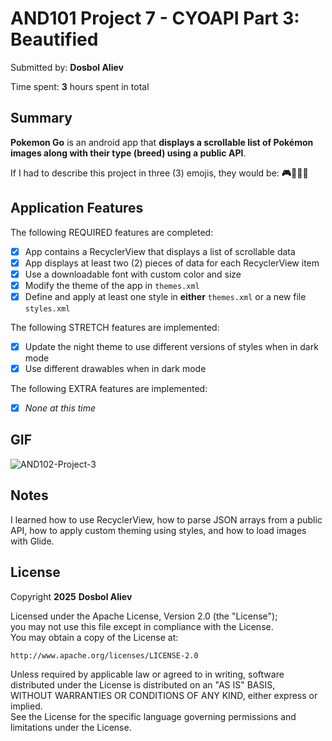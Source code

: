 # AND101 Project 7 - CYOAPI Part 3: Beautified

Submitted by: **Dosbol Aliev**

Time spent: **3** hours spent in total

## Summary

**Pokemon Go** is an android app that **displays a scrollable list of Pokémon images along with their type (breed) using a public API**.

If I had to describe this project in three (3) emojis, they would be: **🎮🐱‍👓📱**

## Application Features

The following REQUIRED features are completed:

- [x] App contains a RecyclerView that displays a list of scrollable data  
- [x] App displays at least two (2) pieces of data for each RecyclerView item  
- [x] Use a downloadable font with custom color and size  
- [x] Modify the theme of the app in `themes.xml`  
- [x] Define and apply at least one style in **either** `themes.xml` or a new file `styles.xml`  

The following STRETCH features are implemented:

- [X] Update the night theme to use different versions of styles when in dark mode  
- [X] Use different drawables when in dark mode  

The following EXTRA features are implemented:

- [X] _None at this time_

## GIF
![AND102-Project-3](https://github.com/user-attachments/assets/348ad5a9-37fb-43a0-81f0-0f005d113d2a)

## Notes

I learned how to use RecyclerView, how to parse JSON arrays from a public API, how to apply custom theming using styles, and how to load images with Glide.

## License

Copyright **2025** **Dosbol Aliev**

Licensed under the Apache License, Version 2.0 (the "License");  
you may not use this file except in compliance with the License.  
You may obtain a copy of the License at:

    http://www.apache.org/licenses/LICENSE-2.0

Unless required by applicable law or agreed to in writing, software  
distributed under the License is distributed on an "AS IS" BASIS,  
WITHOUT WARRANTIES OR CONDITIONS OF ANY KIND, either express or implied.  
See the License for the specific language governing permissions and  
limitations under the License.
